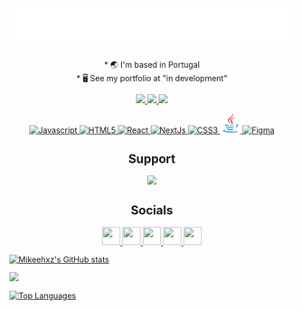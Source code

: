 <h1 align="center">
  <img src="https://raw.githubusercontent.com/callumok2004/callumok2004/master/header.svg" alt="Hi there, I'm Mikeehxz" />
</h1>

<div align="center">
  * 🌏  I'm based in Portugal <br/>
  * 🖥️  See my portfolio at "in development" <br/>
</div>

<p align="center">
  <a href="https://www.twitter.com/intent/follow?screen_name=Mikeehxz" target="_blank" rel="noreferrer">
    <img src="https://img.shields.io/twitter/follow/Mikeehxz?logo=twitter&style=for-the-badge&color=3382ed&labelColor=1c1917" />
  </a>
 
 <a href="https://www.github.com/Mikeehxzy" target="_blank" rel="noreferrer">
    <img src="https://img.shields.io/github/followers/Mikeehxzy?logo=github&style=for-the-badge&color=3382ed&labelColor=1c1917" />
  </a>
 
  <a href="https://www.twitch.tv/Mikeehxz" target="_blank" rel="noreferrer">
    <img src="https://img.shields.io/twitch/status/Mikeehxz?logo=twitchsx&style=for-the-badge&color=3382ed&labelColor=1c1917&label=TWITCH+STATUS" />
  </a>
</p>

<p align="center">
  <a href="https://developer.mozilla.org/en-US/docs/Web/JavaScript" target="_blank" rel="noreferrer">
  <img src="https://cdn.jsdelivr.net/gh/devicons/devicon/icons/javascript/javascript-original.svg" width="36" height="36" alt="Javascript" />
  </a>
  <a href="https://developer.mozilla.org/en-US/docs/Glossary/HTML5" target="_blank" rel="noreferrer">
  <img src="https://cdn.jsdelivr.net/gh/devicons/devicon/icons/html5/html5-plain.svg" width="36" height="36" alt="HTML5" />
  </a>
  <a href="https://reactjs.org/" target="_blank" rel="noreferrer">
  <img src="https://cdn.jsdelivr.net/gh/devicons/devicon/icons/react/react-original.svg" width="36" height="36" alt="React" />
  </a>
  <a href="https://nextjs.org/docs" target="_blank" rel="noreferrer">
  <img src="https://cdn.jsdelivr.net/gh/devicons/devicon/icons/nextjs/nextjs-original.svg" width="36" height="36" alt="NextJs" />
  </a>
  <a href="https://www.w3.org/TR/CSS/#css" target="_blank" rel="noreferrer">
  <img src="https://cdn.jsdelivr.net/gh/devicons/devicon/icons/css3/css3-plain.svg" width="36" height="36" alt="CSS3" />
  </a>
  <a href="https://www.java.com/pt-BR/" target="_blank" rel="noreferrer">
  <img src="https://github.com/devicons/devicon/blob/v2.15.1/icons/java/java-original.svg" width="36" height="36" alt="Java" />
  </a>
  <a href="https://www.figma.com/" target="_blank" rel="noreferrer">
  <img src="https://cdn.jsdelivr.net/gh/devicons/devicon/icons/figma/figma-original.svg" width="36" height="36" alt="Figma" />
  </a>
</p>

<h2 align="center">
  Support
</h2>

<div align="center"><a href="https://buymeacoffee.com/mikeehxz"><img src="https://cdn.buymeacoffee.com/buttons/v2/default-yellow.png" width="200" /></a></div>

<h2 align="center">
  Socials
</h2>

<p align="center">
  <a href="https://discord.gg/M9q74VPJsu" target="_blank" rel="noreferrer">
    <img src="https://raw.githubusercontent.com/danielcranney/readme-generator/main/public/icons/socials/discord.svg" width="32" height="32" />
  </a>
  <a href="https://www.github.com/Mikeehxz" target="_blank" rel="noreferrer">
    <img src="https://raw.githubusercontent.com/danielcranney/readme-generator/main/public/icons/socials/github.svg" width="32" height="32" />
  </a>
  <a href="https://pt.linkedin.com/in/miguel-costa-844921225" target="_blank" rel="noreferrer">
    <img src="https://raw.githubusercontent.com/danielcranney/readme-generator/main/public/icons/socials/linkedin.svg" width="32" height="32" />
  </a>
  <a href="https://www.twitter.com/Mikeehxz" target="_blank" rel="noreferrer">
    <img src="https://raw.githubusercontent.com/danielcranney/readme-generator/main/public/icons/socials/twitter.svg" width="32" height="32" />
  </a>
  <a href="https://www.twitch.tv/Mikeehxz" target="_blank" rel="noreferrer">
    <img src="https://raw.githubusercontent.com/danielcranney/readme-generator/main/public/icons/socials/twitch.svg" width="32" height="32" />
  </a>
</p>

<a href="http://www.github.com/Mikeehxzy" align="center"><img src="https://github-readme-stats.vercel.app/api?username=Mikeehxzy&show_icons=true&hide=&count_private=true&title_color=3382ed&text_color=ffffff&icon_color=3382ed&bg_color=1c1917&hide_border=true&show_icons=true" alt="Mikeehxz's GitHub stats" />
</a>

<a href="http://www.github.com/Mikeehxzy" align="center"><img src="https://github-readme-streak-stats.herokuapp.com/?user=Mikeehxzy&stroke=ffffff&background=1c1917&ring=3382ed&fire=3382ed&currStreakNum=ffffff&currStreakLabel=3382ed&sideNums=ffffff&sideLabels=ffffff&dates=ffffff&hide_border=true" /></a>

<a href="https://github.com/Mikeehxzy" align="center"><img src="https://github-readme-stats.vercel.app/api/top-langs/?username=Mikeehxzy&langs_count=10&title_color=3382ed&text_color=ffffff&icon_color=3382ed&bg_color=1c1917&hide_border=true&locale=en&custom_title=Top%20%Languages" alt="Top Languages" /></a>

